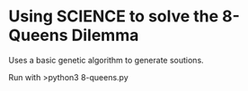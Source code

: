 # Using SCIENCE to solve the 8-Queens Dilemma 
Uses a basic genetic algorithm to generate soutions. 

Run with >python3 8-queens.py
